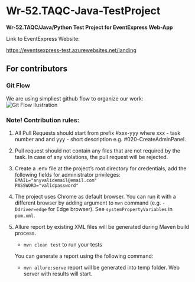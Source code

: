 # Wr-52.TAQC-Java-TestProject

**Wr-52.TAQC/Java/Python Test Project for EventExpress Web-App**

Link to EventExpress Website:

https://eventsexpress-test.azurewebsites.net/landing

## For contributors

### Git Flow

We are using simpliest github flow to organize our work:
![Git Flow Ilustration](https://github.com/servettonga/Wr-52.TAQC-Java-TestProject/assets/83537967/4a8b1c30-f6b1-402c-a19a-606290763481)

### Note! Contribution rules:

1. All Pull Requests should start from prefix #xxx-yyy where xxx - task number and and yyy - short description e.g. #020-CreateAdminPanel.
2. Pull request should not contain any files that are not required by the task. In case of any violations, the pull request will be rejected.
3. Create a .env file at the project’s root directory for credentials, add the following fields for administrator privileges:<br>
   `EMAIL="anyvalidemail@email.com"`<br>`PASSWORD="validpassword"`

4. The project uses Chrome as default browser. You can run it with a different browser by adding argument to `mvn` command (e.g. `-Ddriver=edge` for Edge browser). See `systemPropertyVariables` in `pom.xml`.
5. Allure report by existing XML files will be generated during Maven build process.

    - `mvn clean test` to run your tests

    You can generate a report using the following command:

    - `mvn allure:serve` report will be generated into temp folder. Web server with results will start.
